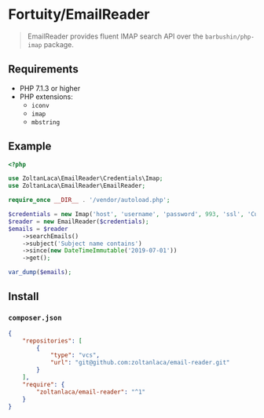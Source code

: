# Fortuity/EmailReader

> EmailReader provides fluent IMAP search API over the ```barbushin/php-imap``` package.

## Requirements

 - PHP 7.1.3 or higher
 - PHP extensions:
   - ```iconv```
   - ```imap```
   - ```mbstring```

## Example

```php
<?php

use ZoltanLaca\EmailReader\Credentials\Imap;
use ZoltanLaca\EmailReader\EmailReader;

require_once __DIR__ . '/vendor/autoload.php';

$credentials = new Imap('host', 'username', 'password', 993, 'ssl', 'Custom.Folder');
$reader = new EmailReader($credentials);
$emails = $reader
    ->searchEmails()
    ->subject('Subject name contains')
    ->since(new DateTimeImmutable('2019-07-01'))
    ->get();

var_dump($emails);
```

## Install

### ```composer.json```

```json
{
    "repositories": [
        {
            "type": "vcs",
            "url": "git@github.com:zoltanlaca/email-reader.git"
        }
    ],
    "require": {
        "zoltanlaca/email-reader": "^1"
    }
}
```
